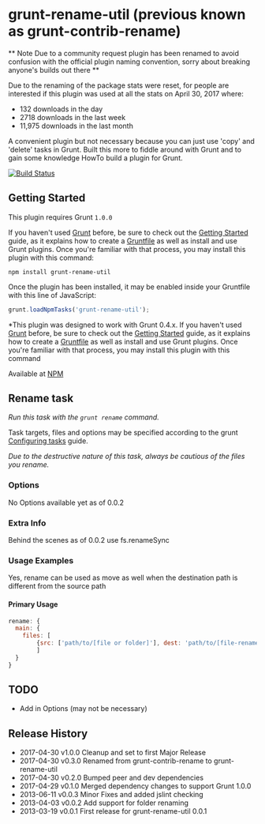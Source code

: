 grunt-rename-util (previous known as grunt-contrib-rename)
===============================================

** Note Due to a community request plugin has been renamed to avoid confusion with the official plugin naming convention, sorry about breaking anyone's builds out there ** 
 
 Due to the renaming of the package stats were reset, for people are interested if this plugin was used at all the stats 
 on April 30, 2017 where:
 
 * 132 downloads in the day
 * 2718 downloads in the last week
 * 11,975 downloads in the last month


A convenient plugin but not necessary because you can just use 'copy' and 'delete' tasks in Grunt.  Built
this more to fiddle around with Grunt and to gain some knowledge HowTo build a plugin for Grunt.

[![Build Status](https://travis-ci.org/jasonlam604/grunt-rename-util.png)](https://travis-ci.org/jasonlam604/grunt-rename-util)

## Getting Started
This plugin requires Grunt `1.0.0`

If you haven't used [Grunt](http://gruntjs.com/) before, be sure to check out the [Getting Started](http://gruntjs.com/getting-started) guide, as it explains how to create a [Gruntfile](http://gruntjs.com/sample-gruntfile) as well as install and use Grunt plugins. Once you're familiar with that process, you may install this plugin with this command:

```shell
npm install grunt-rename-util
```

Once the plugin has been installed, it may be enabled inside your Gruntfile with this line of JavaScript:

```js
grunt.loadNpmTasks('grunt-rename-util');
```

*This plugin was designed to work with Grunt 0.4.x. If you haven't used [Grunt](http://gruntjs.com/) before, be sure to check out the [Getting Started](http://gruntjs.com/getting-started) guide, as it explains how to create a [Gruntfile](http://gruntjs.com/sample-gruntfile) as well as install and use Grunt plugins. Once you're familiar with that process, you may install this plugin with this command

Available at [NPM](https://www.npmjs.com/package/grunt-rename-util)

## Rename task
_Run this task with the `grunt rename` command._

Task targets, files and options may be specified according to the grunt [Configuring tasks](http://gruntjs.com/configuring-tasks) guide.

*Due to the destructive nature of this task, always be cautious of the files you rename.*
### Options

No Options available yet as of 0.0.2

### Extra Info
Behind the scenes as of 0.0.2 use fs.renameSync

### Usage Examples

Yes, rename can be used as move as well when the destination path is different from the source path

#### Primary Usage

```js
rename: {
  main: {
    files: [
  		{src: ['path/to/[file or folder]'], dest: 'path/to/[file-renamed or folder-renamed]'},
		]
  }
}
```

## TODO

 * Add in Options (may not be necessary)

## Release History
 * 2017-04-30   v1.0.0    Cleanup and set to first Major Release
 * 2017-04-30   v0.3.0    Renamed from grunt-contrib-rename to grunt-rename-util
 * 2017-04-30   v0.2.0    Bumped peer and dev dependencies
 * 2017-04-29   v0.1.0    Merged dependency changes to support Grunt 1.0.0
 * 2013-06-11   v0.0.3    Minor Fixes and added jslint checking
 * 2013-04-03   v0.0.2    Add support for folder renaming
 * 2013-03-19   v0.0.1    First release for grunt-rename-util 0.0.1
 
